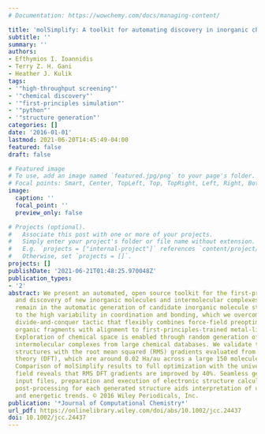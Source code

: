 ```yaml
---
# Documentation: https://wowchemy.com/docs/managing-content/

title: 'molSimplify: A toolkit for automating discovery in inorganic chemistry'
subtitle: ''
summary: ''
authors:
- Efthymios I. Ioannidis
- Terry Z. H. Gani
- Heather J. Kulik
tags:
- '"high-throughput screening"'
- '"chemical discovery"'
- '"first-principles simulation"'
- '"python"'
- '"structure generation"'
categories: []
date: '2016-01-01'
lastmod: 2021-06-20T14:45:49-04:00
featured: false
draft: false

# Featured image
# To use, add an image named `featured.jpg/png` to your page's folder.
# Focal points: Smart, Center, TopLeft, Top, TopRight, Left, Right, BottomLeft, Bottom, BottomRight.
image:
  caption: ''
  focal_point: ''
  preview_only: false

# Projects (optional).
#   Associate this post with one or more of your projects.
#   Simply enter your project's folder or file name without extension.
#   E.g. `projects = ["internal-project"]` references `content/project/deep-learning/index.md`.
#   Otherwise, set `projects = []`.
projects: []
publishDate: '2021-06-21T01:48:25.970048Z'
publication_types:
- '2'
abstract: We present an automated, open source toolkit for the first-principles screening
  and discovery of new inorganic molecules and intermolecular complexes. Challenges
  remain in the automatic generation of candidate inorganic molecule structures due
  to the high variability in coordination and bonding, which we overcome through a
  divide-and-conquer tactic that flexibly combines force-field preoptimization of
  organic fragments with alignment to first-principles-trained metal-ligand distances.
  Exploration of chemical space is enabled through random generation of ligands and
  intermolecular complexes from large chemical databases. We validate the generated
  structures with the root mean squared (RMS) gradients evaluated from density functional
  theory (DFT), which are around 0.02 Ha/au across a large 150 molecule test set.
  Comparison of molSimplify results to full optimization with the universal force
  field reveals that RMS DFT gradients are improved by 40%. Seamless generation of
  input files, preparation and execution of electronic structure calculations, and
  post-processing for each generated structure aids interpretation of underlying chemical
  and energetic trends. © 2016 Wiley Periodicals, Inc.
publication: '*Journal of Computational Chemistry*'
url_pdf: https://onlinelibrary.wiley.com/doi/abs/10.1002/jcc.24437
doi: 10.1002/jcc.24437
---
```

